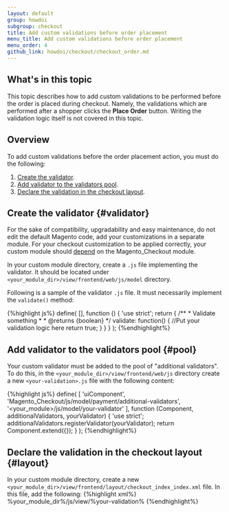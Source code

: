 ```yaml
---
layout: default
group: howdoi
subgroup: checkout
title: Add custom validations before order placement
menu_title: Add custom validations before order placement
menu_order: 4
github_link: howdoi/checkout/checkout_order.md
---
```

<h2>What's in this topic</h2>

This topic describes how to add custom validations to be performed before the order is placed during checkout. Namely, the validations which are performed after a shopper clicks the **Place Order** button. Writing the validation logic itself is not covered in this topic.

## Overview
To add custom validations before the order placement action, you must do the following:

1. [Create the validator](#validator).
2. [Add validator to the validators pool](#pool).
3. [Declare the validation in the checkout layout](#layout).

## Create the validator {#validator}

For the sake of compatibility, upgradability and easy maintenance, do not edit the default Magento code, add your customizations in a separate module. For your checkout customization to be applied correctly, your custom module should [depend]({{site.gdeurl}}extension-dev-guide/composer-integration.html) on the Magento_Checkout module.

In your custom module directory, create a `.js` file implementing the validator. It should be located under `<your_module_dir>/view/frontend/web/js/model` directory.

Following is a sample of the validator `.js` file. It must necessarily implement the `validate()` method:

{%highlight js%}
define(
    [],
    function () {
        'use strict';
        return {
            /**
             * Validate something
             *
             * @returns {boolean}
             */
            validate: function() {
                //Put your validation logic here
                return true;
            }
        }
    }
);
{%endhighlight%}

## Add validator to the validators pool {#pool}

Your custom validator must be added to the pool of "additional validators". To do this, in the `<your_module_dir>/view/frontend/web/js` directory create a new `<your-validation>.js` file with the following content:

{%highlight js%}
define(
    [
        'uiComponent',
        'Magento_Checkout/js/model/payment/additional-validators',
        '<your_module>/js/model/your-validator'
    ],
    function (Component, additionalValidators, yourValidator) {
        'use strict';
        additionalValidators.registerValidator(yourValidator);
        return Component.extend({});
    }
);
{%endhighlight%}

## Declare the validation in the checkout layout {#layout}

In your custom module directory, create a new `<your_module_dir>/view/frontend/layout/checkout_index_index.xml` file. 
In this file, add the following:
{%highlight xml%}
<page xmlns:xsi="http://www.w3.org/2001/XMLSchema-instance" layout="1column" xsi:noNamespaceSchemaLocation="urn:magento:framework:View/Layout/etc/page_configuration.xsd">
    <body>
<referenceBlock name="checkout.root">
    <arguments>
        <argument name="jsLayout" xsi:type="array">
            <item name="components" xsi:type="array">
                <item name="checkout" xsi:type="array">
                    <item name="children" xsi:type="array">
                        <item name="steps" xsi:type="array">
                            <item name="children" xsi:type="array">
                                <item name="billing-step" xsi:type="array">
                                    <item name="children" xsi:type="array">
                                        <item name="payment" xsi:type="array">
                                            <item name="children" xsi:type="array">
                                                <item name="additional-payment-validators" xsi:type="array">
                                                    <item name="children" xsi:type="array">
                                                        <!-- Declare your validation. START -->
                                                        <item name="your-validator" xsi:type="array">
                                                            <item name="component" xsi:type="string">%your_module_dir%/js/view/%your-validation%</item>
                                                        </item>
                                                        <!-- Declare your validation. END -->
                                                    </item>
                                                </item>
                                            </item>
                                        </item>
                                    </item>
                                </item>
                            </item>
                        </item>
                    </item>
                </item>
            </item>
        </argument>
    </arguments>
</referenceBlock>
    </body>
</page>
{%endhighlight%}
